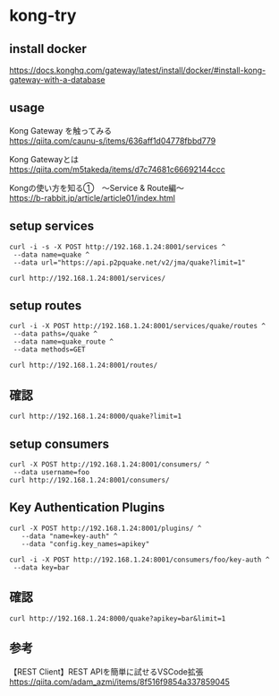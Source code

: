 # kong-try

## install docker

https://docs.konghq.com/gateway/latest/install/docker/#install-kong-gateway-with-a-database


## usage

Kong Gateway を触ってみる  
https://qiita.com/caunu-s/items/636aff1d04778fbbd779  

Kong Gatewayとは  
https://qiita.com/m5takeda/items/d7c74681c66692144ccc  

Kongの使い方を知る①　～Service & Route編～  
https://b-rabbit.jp/article/article01/index.html  


## setup services

```shell
curl -i -s -X POST http://192.168.1.24:8001/services ^
 --data name=quake ^
 --data url="https://api.p2pquake.net/v2/jma/quake?limit=1"

curl http://192.168.1.24:8001/services/
```

## setup routes

```shell
curl -i -X POST http://192.168.1.24:8001/services/quake/routes ^
 --data paths=/quake ^
 --data name=quake_route ^
 --data methods=GET

curl http://192.168.1.24:8001/routes/
```

## 確認
```shell
curl http://192.168.1.24:8000/quake?limit=1
```

## setup consumers

```shell
curl -X POST http://192.168.1.24:8001/consumers/ ^
 --data username=foo
curl http://192.168.1.24:8001/consumers/
```

## Key Authentication Plugins

```shell
curl -X POST http://192.168.1.24:8001/plugins/ ^
   --data "name=key-auth" ^
   --data "config.key_names=apikey"

curl -i -X POST http://192.168.1.24:8001/consumers/foo/key-auth ^
 --data key=bar
```

## 確認
```shell
curl http://192.168.1.24:8000/quake?apikey=bar&limit=1
```

## 参考

【REST Client】REST APIを簡単に試せるVSCode拡張  
https://qiita.com/adam_azmi/items/8f516f9854a337859045  
